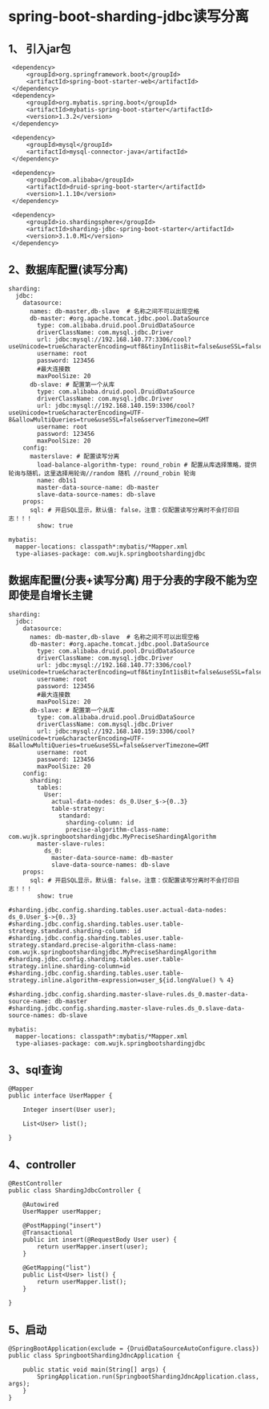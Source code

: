 # **spring-boot-sharding-jdbc读写分离**

1、 引入jar包
-
     <dependency>
         <groupId>org.springframework.boot</groupId>
         <artifactId>spring-boot-starter-web</artifactId>
     </dependency>
     <dependency>
         <groupId>org.mybatis.spring.boot</groupId>
         <artifactId>mybatis-spring-boot-starter</artifactId>
         <version>1.3.2</version>
     </dependency>

     <dependency>
         <groupId>mysql</groupId>
         <artifactId>mysql-connector-java</artifactId>
     </dependency>

     <dependency>
         <groupId>com.alibaba</groupId>
         <artifactId>druid-spring-boot-starter</artifactId>
         <version>1.1.10</version>
     </dependency>

     <dependency>
         <groupId>io.shardingsphere</groupId>
         <artifactId>sharding-jdbc-spring-boot-starter</artifactId>
         <version>3.1.0.M1</version>
     </dependency>
    
2、数据库配置(读写分离)
-
    sharding:
      jdbc:
        datasource:
          names: db-master,db-slave  # 名称之间不可以出现空格
          db-master: #org.apache.tomcat.jdbc.pool.DataSource
            type: com.alibaba.druid.pool.DruidDataSource
            driverClassName: com.mysql.jdbc.Driver
            url: jdbc:mysql://192.168.140.77:3306/cool?useUnicode=true&characterEncoding=utf8&tinyInt1isBit=false&useSSL=false&serverTimezone=GMT
            username: root
            password: 123456
            #最大连接数
            maxPoolSize: 20
          db-slave: # 配置第一个从库
            type: com.alibaba.druid.pool.DruidDataSource
            driverClassName: com.mysql.jdbc.Driver
            url: jdbc:mysql://192.168.140.159:3306/cool?useUnicode=true&characterEncoding=UTF-8&allowMultiQueries=true&useSSL=false&serverTimezone=GMT
            username: root
            password: 123456
            maxPoolSize: 20
        config:
          masterslave: # 配置读写分离
            load-balance-algorithm-type: round_robin # 配置从库选择策略，提供轮询与随机，这里选择用轮询//random 随机 //round_robin 轮询
            name: db1s1
            master-data-source-name: db-master
            slave-data-source-names: db-slave
        props:
          sql: # 开启SQL显示，默认值: false，注意：仅配置读写分离时不会打印日志！！！
            show: true
    
    mybatis:
      mapper-locations: classpath*:mybatis/*Mapper.xml
      type-aliases-package: com.wujk.springbootshardingjdbc
      
数据库配置(分表+读写分离) 用于分表的字段不能为空即使是自增长主键
-
    sharding:
      jdbc:
        datasource:
          names: db-master,db-slave  # 名称之间不可以出现空格
          db-master: #org.apache.tomcat.jdbc.pool.DataSource
            type: com.alibaba.druid.pool.DruidDataSource
            driverClassName: com.mysql.jdbc.Driver
            url: jdbc:mysql://192.168.140.77:3306/cool?useUnicode=true&characterEncoding=utf8&tinyInt1isBit=false&useSSL=false&serverTimezone=GMT
            username: root
            password: 123456
            #最大连接数
            maxPoolSize: 20
          db-slave: # 配置第一个从库
            type: com.alibaba.druid.pool.DruidDataSource
            driverClassName: com.mysql.jdbc.Driver
            url: jdbc:mysql://192.168.140.159:3306/cool?useUnicode=true&characterEncoding=UTF-8&allowMultiQueries=true&useSSL=false&serverTimezone=GMT
            username: root
            password: 123456
            maxPoolSize: 20
        config:
          sharding:
            tables:
              User:
                actual-data-nodes: ds_0.User_$->{0..3}
                table-strategy:
                  standard:
                    sharding-column: id
                    precise-algorithm-class-name: com.wujk.springbootshardingjdbc.MyPreciseShardingAlgorithm
            master-slave-rules:
              ds_0:
                master-data-source-name: db-master
                slave-data-source-names: db-slave
        props:
          sql: # 开启SQL显示，默认值: false，注意：仅配置读写分离时不会打印日志！！！
            show: true
    
    #sharding.jdbc.config.sharding.tables.user.actual-data-nodes: ds_0.User_$->{0..3}
    #sharding.jdbc.config.sharding.tables.user.table-strategy.standard.sharding-column: id
    #sharding.jdbc.config.sharding.tables.user.table-strategy.standard.precise-algorithm-class-name: com.wujk.springbootshardingjdbc.MyPreciseShardingAlgorithm
    #sharding.jdbc.config.sharding.tables.user.table-strategy.inline.sharding-column=id
    #sharding.jdbc.config.sharding.tables.user.table-strategy.inline.algorithm-expression=user_${id.longValue() % 4}
    
    #sharding.jdbc.config.sharding.master-slave-rules.ds_0.master-data-source-name: db-master
    #sharding.jdbc.config.sharding.master-slave-rules.ds_0.slave-data-source-names: db-slave
    
    mybatis:
      mapper-locations: classpath*:mybatis/*Mapper.xml
      type-aliases-package: com.wujk.springbootshardingjdbc
    
3、sql查询
-
    @Mapper
    public interface UserMapper {
    
        Integer insert(User user);
    
        List<User> list();
    
    }
    
4、controller
-
    @RestController
    public class ShardingJdbcController {
    
        @Autowired
        UserMapper userMapper;
    
        @PostMapping("insert")
        @Transactional
        public int insert(@RequestBody User user) {
            return userMapper.insert(user);
        }
    
        @GetMapping("list")
        public List<User> list() {
            return userMapper.list();
        }
    
    }
    
5、启动
-
    @SpringBootApplication(exclude = {DruidDataSourceAutoConfigure.class})
    public class SpringbootShardingJdncApplication {
    
        public static void main(String[] args) {
            SpringApplication.run(SpringbootShardingJdncApplication.class, args);
        }
    }
